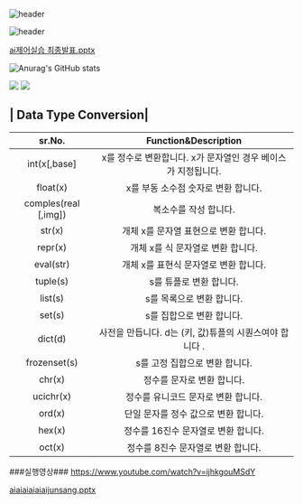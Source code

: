 ![header](https://capsule-render.vercel.app/api?type=wave&color=auto&height=300&section=header&text=Junsang%20Park&fontSize=90)

![header](https://capsule-render.vercel.app/api?type=rounded&color=auto&height=100&section=header&text=창원폴리텍%20스마트팩토리과%20A반&fontSize=50)


[ai제어실습 최종발표.pptx](https://github.com/js031205/js031205/files/10214261/ai.pptx)




![Anurag's GitHub stats](https://github-readme-stats.vercel.app/api?username=js031205&show_icons=true&theme=radical)



<a href="https://www.instagram.com/jxxnxxang/"><img src="https://img.shields.io/badge/jxxnxxang-E4405F?style=flat-square&logo=Instagram&logoColor=white"/></a> <img src="https://img.shields.io/badge/js12005@naver.com-03C75A?style=flat-square&logo=Naver&logoColor=white"/>





| Data Type Conversion|
---
| sr.No. | Function&Description |
| :-------------: | :-------------: | 
| int(x[,base] | x를 정수로 변환합니다. x가 문자열인 경우 베이스가 지정됩니다. 
| float(x) |  x를 부동 소수점 숫자로 변환 합니다. | 
| comples(real [,img]) |  복소수를 작성 합니다. | 
| str(x) |  개체 x를 문자열 표현으로 변환 합니다. | 
| repr(x) |  개체 x를 식 문자열로 변환 합니다. | 
| eval(str) |  개체 x를 표현식 문자열로 변환 합니다. | 
| tuple(s) |  s를 튜플로 변환 합니다. | 
| list(s) |  s를 목록으로 변환 합니다. | 
| set(s) |  s를 집합으로 변환 합니다.|
| dict(d) |  사전을 만듭니다. d는 (키, 값)튜플의 시퀀스여야 합니다 . | 
| frozenset(s) |  s를 고정 집합으로 변환 합니다. | 
| chr(x) |  정수를 문자로 변환 합니다. | 
| ucichr(x) |  정수를 유니코드 문자로 변환 합니다. |
| ord(x) |  단일 문자를 정수 값으로 변환 합니다. |  
| hex(x) |  정수를 16진수 문자열로 변환 합니다. | 
| oct(x) |  정수를 8진수 문자열로 변환 합니다. | 

###실행영상###
https://www.youtube.com/watch?v=ijhkgouMSdY

[aiaiaiaiaiaijunsang.pptx](https://github.com/js031205/js031205/files/10214310/aiaiaiaiaiaijunsang.pptx)

